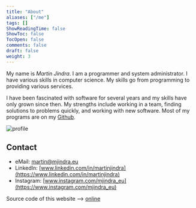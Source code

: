 ```yaml
---
title: "About"
aliases: ["/me"]
tags: []
ShowReadingTime: false
ShowToc: false
TocOpen: false
comments: false
draft: false
weight: 3
---
```


My name is _Martin Jindra_.
I am a programmer and system administrator.
I have various skills in computer science.
My skills go from programming to providing various services.

I have been fascinated with software for several years and my skills have only grown since then. My strengths include working in a team, finding solutions to problems quickly, and working with new software.
Most of my programs are on my [Github](https://github.com/MartinJindra).

![profile](/img/profile_small.png#center)

## Contact

+ eMail: [martin@mjindra.eu](mailto:martin@mjindra.eu)
+ LinkedIn: [www.linkedin.com/in/martinjindra](https://www.linkedin.com/in/martinjindra)
+ Instagram: [www.instagram.com/mjindra_eu](https://www.instagram.com/mjindra_eu)

Source code of this website --> [online](https://github.com/MartinJindra/mjindra.eu)

